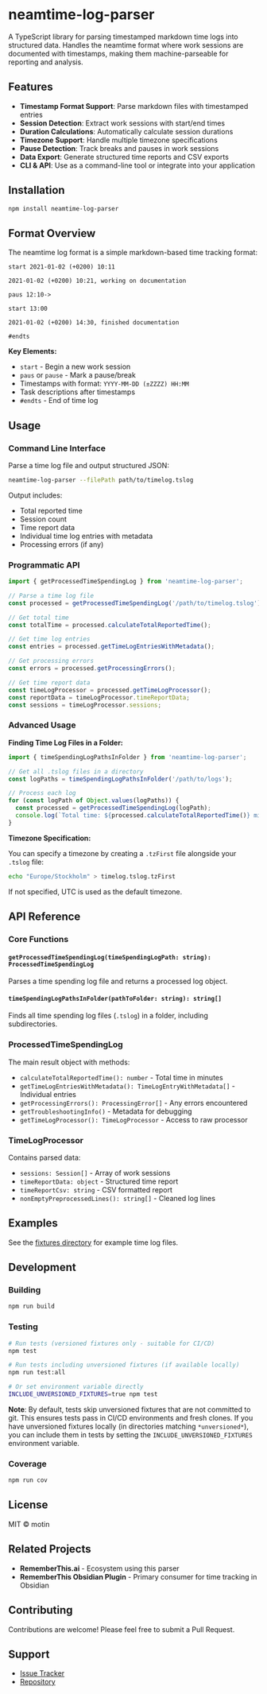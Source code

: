 # neamtime-log-parser

A TypeScript library for parsing timestamped markdown time logs into structured data. Handles the neamtime format where work sessions are documented with timestamps, making them machine-parseable for reporting and analysis.

## Features

- **Timestamp Format Support**: Parse markdown files with timestamped entries
- **Session Detection**: Extract work sessions with start/end times
- **Duration Calculations**: Automatically calculate session durations
- **Timezone Support**: Handle multiple timezone specifications
- **Pause Detection**: Track breaks and pauses in work sessions
- **Data Export**: Generate structured time reports and CSV exports
- **CLI & API**: Use as a command-line tool or integrate into your application

## Installation

```bash
npm install neamtime-log-parser
```

## Format Overview

The neamtime log format is a simple markdown-based time tracking format:

```
start 2021-01-02 (+0200) 10:11

2021-01-02 (+0200) 10:21, working on documentation

paus 12:10->

start 13:00

2021-01-02 (+0200) 14:30, finished documentation

#endts
```

**Key Elements:**
- `start` - Begin a new work session
- `paus` or `pause` - Mark a pause/break
- Timestamps with format: `YYYY-MM-DD (±ZZZZ) HH:MM`
- Task descriptions after timestamps
- `#endts` - End of time log

## Usage

### Command Line Interface

Parse a time log file and output structured JSON:

```bash
neamtime-log-parser --filePath path/to/timelog.tslog
```

Output includes:
- Total reported time
- Session count
- Time report data
- Individual time log entries with metadata
- Processing errors (if any)

### Programmatic API

```typescript
import { getProcessedTimeSpendingLog } from 'neamtime-log-parser';

// Parse a time log file
const processed = getProcessedTimeSpendingLog('/path/to/timelog.tslog');

// Get total time
const totalTime = processed.calculateTotalReportedTime();

// Get time log entries
const entries = processed.getTimeLogEntriesWithMetadata();

// Get processing errors
const errors = processed.getProcessingErrors();

// Get time report data
const timeLogProcessor = processed.getTimeLogProcessor();
const reportData = timeLogProcessor.timeReportData;
const sessions = timeLogProcessor.sessions;
```

### Advanced Usage

**Finding Time Log Files in a Folder:**

```typescript
import { timeSpendingLogPathsInFolder } from 'neamtime-log-parser';

// Get all .tslog files in a directory
const logPaths = timeSpendingLogPathsInFolder('/path/to/logs');

// Process each log
for (const logPath of Object.values(logPaths)) {
  const processed = getProcessedTimeSpendingLog(logPath);
  console.log(`Total time: ${processed.calculateTotalReportedTime()} minutes`);
}
```

**Timezone Specification:**

You can specify a timezone by creating a `.tzFirst` file alongside your `.tslog` file:

```bash
echo "Europe/Stockholm" > timelog.tslog.tzFirst
```

If not specified, UTC is used as the default timezone.

## API Reference

### Core Functions

#### `getProcessedTimeSpendingLog(timeSpendingLogPath: string): ProcessedTimeSpendingLog`

Parses a time spending log file and returns a processed log object.

#### `timeSpendingLogPathsInFolder(pathToFolder: string): string[]`

Finds all time spending log files (`.tslog`) in a folder, including subdirectories.

### ProcessedTimeSpendingLog

The main result object with methods:

- `calculateTotalReportedTime(): number` - Total time in minutes
- `getTimeLogEntriesWithMetadata(): TimeLogEntryWithMetadata[]` - Individual entries
- `getProcessingErrors(): ProcessingError[]` - Any errors encountered
- `getTroubleshootingInfo()` - Metadata for debugging
- `getTimeLogProcessor(): TimeLogProcessor` - Access to raw processor

### TimeLogProcessor

Contains parsed data:

- `sessions: Session[]` - Array of work sessions
- `timeReportData: object` - Structured time report
- `timeReportCsv: string` - CSV formatted report
- `nonEmptyPreprocessedLines(): string[]` - Cleaned log lines

## Examples

See the [fixtures directory](./fixtures/correct/basics) for example time log files.

## Development

### Building

```bash
npm run build
```

### Testing

```bash
# Run tests (versioned fixtures only - suitable for CI/CD)
npm test

# Run tests including unversioned fixtures (if available locally)
npm run test:all

# Or set environment variable directly
INCLUDE_UNVERSIONED_FIXTURES=true npm test
```

**Note**: By default, tests skip unversioned fixtures that are not committed to git. This ensures tests pass in CI/CD environments and fresh clones. If you have unversioned fixtures locally (in directories matching `*unversioned*`), you can include them in tests by setting the `INCLUDE_UNVERSIONED_FIXTURES` environment variable.

### Coverage

```bash
npm run cov
```

## License

MIT © motin

## Related Projects

- **RememberThis.ai** - Ecosystem using this parser
- **RememberThis Obsidian Plugin** - Primary consumer for time tracking in Obsidian

## Contributing

Contributions are welcome! Please feel free to submit a Pull Request.

## Support

- [Issue Tracker](https://github.com/motin/neamtime-log-parser/issues)
- [Repository](https://github.com/motin/neamtime-log-parser)
